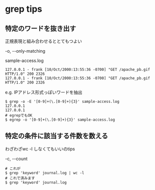 # grep tips
## 特定のワードを抜き出す
正規表現と組み合わせるととてもつよい

-o, --only-matching

sample-access.log
```
127.0.0.1 - frank [10/Oct/2000:13:55:36 -0700] "GET /apache_pb.gif HTTP/1.0" 200 2326
127.0.0.1 - frank [10/Oct/2000:13:55:36 -0700] "GET /apache_pb.gif HTTP/1.0" 200 2326
```
e.g. IPアドレス形式っぽいワードを抽出
```
$ grep -o -E '[0-9]+(\.[0-9]+){3}' sample-access.log 
127.0.0.1
127.0.0.1
# egrepでもOK
$ egrep -o '[0-9]+(\.[0-9]+){3}' sample-access.log

```

## 特定の条件に該当する件数を数える
わざわざwc -l しなくてもいいのtips

-c, --count
```
# これが
$ grep 'keyword' journal.log | wc -l
# これで済みます
$ grep 'keyword' journal.log
```

